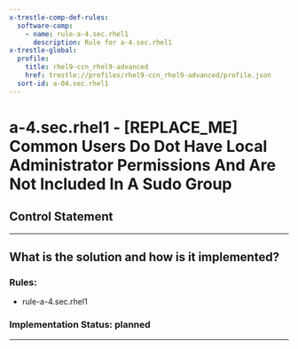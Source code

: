 ```yaml
---
x-trestle-comp-def-rules:
  software-comp:
    - name: rule-a-4.sec.rhel1
      description: Rule for a-4.sec.rhel1
x-trestle-global:
  profile:
    title: rhel9-ccn_rhel9-advanced
    href: trestle://profiles/rhel9-ccn_rhel9-advanced/profile.json
  sort-id: a-04.sec.rhel1
---
```


# a-4.sec.rhel1 - \[REPLACE_ME\] Common Users Do Dot Have Local Administrator Permissions And Are Not Included In A Sudo Group

## Control Statement

______________________________________________________________________

## What is the solution and how is it implemented?

<!-- For implementation status enter one of: implemented, partial, planned, alternative, not-applicable -->

<!-- Note that the list of rules under ### Rules: is read-only and changes will not be captured after assembly to JSON -->

<!-- Add control implementation description here for control: a-4.sec.rhel1 -->

### Rules:

  - rule-a-4.sec.rhel1

### Implementation Status: planned

______________________________________________________________________
